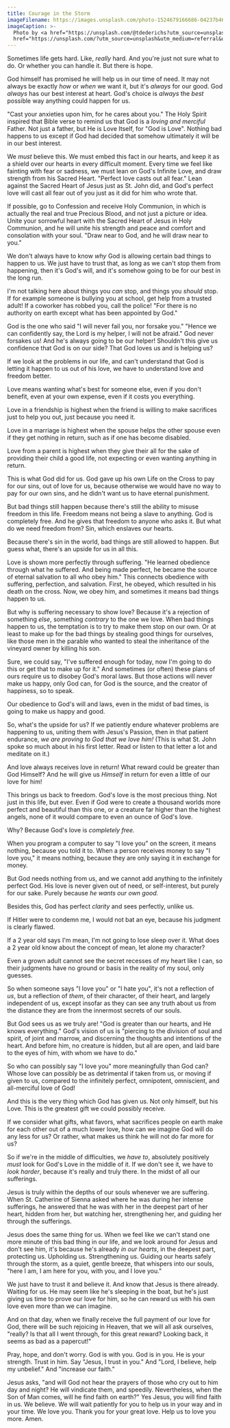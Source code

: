 ```yaml
---
title: Courage in the Storm
imageFilename: https://images.unsplash.com/photo-1524679166686-04237b4667b4?ixid=MnwxMjA3fDB8MHxwaG90by1wYWdlfHx8fGVufDB8fHx8&ixlib=rb-1.2.1&auto=format&fit=crop&w=2071&q=80
imageCaption: >-
  Photo by <a href="https://unsplash.com/@tdederichs?utm_source=unsplash&utm_medium=referral&utm_content=creditCopyText">Torsten Dederichs</a> on <a
  href="https://unsplash.com/?utm_source=unsplash&utm_medium=referral&utm_content=creditCopyText">Unsplash</a>
---
```


Sometimes life gets hard. Like, *really* hard. And you're just not sure what to do. Or whether you can handle it. But there is hope.

God himself has promised he will help us in our time of need. It may not always be exactly *how* or *when* we want it, but it's *always* for our good. God *always* has our best interest at heart. God's choice is *always* the *best* possible way anything could happen for us.

"Cast your anxieties upon him, for he cares about you." The Holy Spirit inspired that Bible verse to remind us that God is a *loving and merciful* Father. Not just a father, but He is Love Itself, for "God is Love". Nothing bad happens to us except if God had decided that somehow ultimately it will be in our best interest.

We *must* believe this. We must embed this fact in our hearts, and keep it as a shield over our hearts in every difficult moment. Every time we feel like fainting with fear or sadness, we must lean on God's Infinite Love, and draw strength from his Sacred Heart. "Perfect love casts out all fear." Lean against the Sacred Heart of Jesus just as St. John did, and God's perfect love will cast all fear out of you just as it did for him who wrote that.

If possible, go to Confession and receive Holy Communion, in which is actually the real and true Precious Blood, and not just a picture or idea. Unite your sorrowful heart with the Sacred Heart of Jesus in Holy Communion, and he will unite his strength and peace and comfort and consolation with your soul. "Draw near to God, and he will draw near to you."

We don't always have to know *why* God is allowing certain bad things to happen to us. We just have to trust that, as long as we can't stop them from happening, then it's God's will, and it's somehow going to be for our best in the long run.

I'm not talking here about things you *can* stop, and things you *should* stop. If for example someone is bullying you at school, get help from a trusted adult! If a coworker has robbed you, call the police! "For there is no authority on earth except what has been appointed by God."

God is the one who said "I will never fail you, nor forsake you." "Hence we can confidently say, the Lord is my helper, I will not be afraid." God never forsakes us! And he's always going to be our helper! Shouldn't this give us confidence that God is on our side? That God loves us and is helping us?

If we look at the problems in our life, and can't understand that God is letting it happen to us out of his love, we have to understand love and freedom better.

Love means wanting what's best for someone else, even if you don't benefit, even at your own expense, even if it costs you everything.

Love in a friendship is highest when the friend is willing to make sacrifices just to help you out, just because you need it.

Love in a marriage is highest when the spouse helps the other spouse even if they get nothing in return, such as if one has become disabled.

Love from a parent is highest when they give their all for the sake of providing their child a good life, not expecting or even wanting anything in return.

This is what God did for us. God gave up his own Life on the Cross to pay for our sins, out of love for us, because otherwise we would have no way to pay for our own sins, and he didn't want us to have eternal punishment.

But bad things still happen because there's still the ability to misuse freedom in this life. Freedom means not being a slave to anything. God is completely free. And he gives that freedom to anyone who asks it. But what do we need freedom from? Sin, which enslaves our hearts.

Because there's sin in the world, bad things are still allowed to happen. But guess what, there's an upside for us in all this.

Love is shown more perfectly through suffering. "He learned obedience through what he suffered. And being made perfect, he became the source of eternal salvation to all who obey him." This connects obedience with suffering, perfection, and salvation. First, he obeyed, which resulted in his death on the cross. Now, we obey him, and sometimes it means bad things happen to us.

But why is suffering necessary to show love? Because it's a rejection of something *else*, something *contrary* to the one we love. When bad things happen to us, the temptation is to try to make them stop on our own. Or at least to make up for the bad things by stealing good things for ourselves, like those men in the parable who wanted to steal the inheritance of the vineyard owner by killing his son.

Sure, we could say, "I've suffered enough for today, now I'm going to do this or get that to make up for it." And sometimes (or often) these plans of ours require us to disobey God's moral laws. But those actions will never make us happy, only God can, for God is the source, and the creator of happiness, so to speak.

Our obedience to God's will and laws, even in the midst of bad times, is going to make us happy and good.

So, what's the upside for us? If we patiently endure whatever problems are happening to us, uniting them with Jesus's Passion, then in that patient endurance, *we are proving to God that we love him!* (This is what St. John spoke so much about in his first letter. Read or listen to that letter a lot and meditate on it.)

And love always receives love in return! What reward could be greater than God Himself? And he will give us *Himself* in return for even a little of our love for him!

This brings us back to freedom. God's love is the most precious thing. Not just in this life, but ever. Even if God were to create a thousand worlds more perfect and beautiful than this one, or a creature far higher than the highest angels, none of it would compare to even an ounce of God's love.

Why? Because God's love is *completely free.*

When you program a computer to say "I love you" on the screen, it means nothing, because you told it to. When a person receives money to say "I love you," it means nothing, because they are only saying it in exchange for money.

But God needs nothing from us, and we cannot add anything to the infinitely perfect God. His love is never given out of need, or self-interest, but purely for our sake. Purely because *he wants our own good.*

Besides this, God has perfect *clarity* and sees perfectly, unlike us.

If Hitler were to condemn me, I would not bat an eye, because his judgment is clearly flawed.

If a 2 year old says I'm mean, I'm not going to lose sleep over it. What does a 2 year old know about the concept of mean, let alone my character?

Even a grown adult cannot see the secret recesses of my heart like I can, so their judgments have no ground or basis in the reality of my soul, only guesses.

So when someone says "I love you" or "I hate you", it's not a reflection of *us*, but a reflection of *them*, of their character, of their heart, and largely independent of us, except insofar as they can see any truth about us from the distance they are from the innermost secrets of our souls.

But God sees us as we truly are! "God is greater than our hearts, and He knows everything." God's vision of us is "piercing to the division of soul and spirit, of joint and marrow, and discerning the thoughts and intentions of the heart. And before him, no creature is hidden, but all are open, and laid bare to the eyes of him, with whom we have to do."

So who can possibly say "I love you" more meaningfully than God can? Whose love can possibly be as detrimental if taken from us, or moving if given to us, compared to the infinitely perfect, omnipotent, omniscient, and all-merciful love of God!

And this is the very thing which God has given us. Not only himself, but his Love. This is the greatest gift we could possibly receive.

If we consider what gifts, what favors, what sacrifices people on earth make for each other out of a much lower love, how can we imagine God will do any less for us? Or rather, what makes us think he will not do far more for us?

So if we're in the middle of difficulties, we *have to*, absolutely positively *must* look for God's Love in the middle of it. If we don't see it, we have to *look harder*, because it's really and truly there. In the midst of all our sufferings.

Jesus is truly within the depths of our souls whenever we are suffering. When St. Catherine of Sienna asked where he was during her intense sufferings, he answered that he was with her in the deepest part of her heart, hidden from her, but watching her, strengthening her, and guiding her through the sufferings.

Jesus does the same thing for us. When we feel like we can't stand one more minute of this bad thing in our life, and we look around for Jesus and don't see him, it's because he's already *in our hearts*, in the deepest part, protecting us. Upholding us. Strengthening us. Guiding our hearts safely through the storm, as a quiet, gentle breeze, that whispers into our souls, "here I am, I am here for you, with you, and I love you."

We just have to trust it and believe it. And know that Jesus is there already. Waiting for us. He may seem like he's sleeping in the boat, but he's just giving us time to prove our love for him, so he can reward us with his own love even more than we can imagine.

And on that day, when we finally receive the full payment of our love for God, there will be such rejoicing in Heaven, that we will all ask ourselves, "really? Is that all I went through, for this great reward? Looking back, it seems as bad as a papercut!"

Pray, hope, and don't worry. God is with you. God is in you. He is your strength. Trust in him. Say "Jesus, I trust in you." And "Lord, I believe, help my unbelief." And "increase our faith."

Jesus asks, "and will God not hear the prayers of those who cry out to him day and night? He will vindicate them, and speedily. Nevertheless, when the Son of Man comes, will he find faith on earth?" Yes Jesus, you will find faith in us. We believe. We will wait patiently for you to help us in your way and in your time. We love you. Thank you for your great love. Help us to love you more. Amen.

